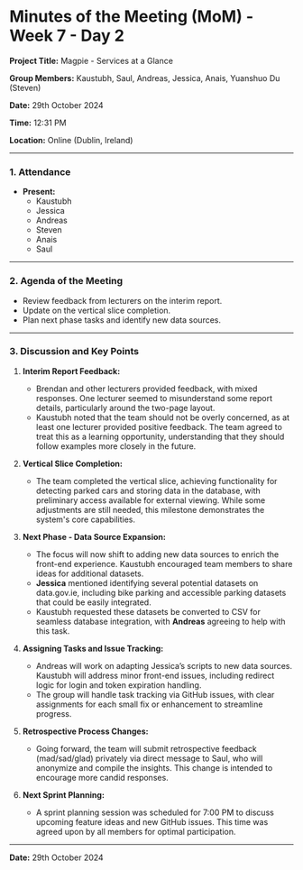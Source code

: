 # Minutes of the Meeting (MoM) - Week 7 - Day 2

**Project Title:** Magpie - Services at a Glance

**Group Members:** Kaustubh, Saul, Andreas, Jessica, Anais, Yuanshuo Du (Steven)

**Date:** 29th October 2024

**Time:** 12:31 PM

**Location:** Online (Dublin, Ireland)

---

### **1. Attendance**

- **Present:**
  - Kaustubh
  - Jessica
  - Andreas
  - Steven
  - Anais
  - Saul

---

### **2. Agenda of the Meeting**

- Review feedback from lecturers on the interim report.
- Update on the vertical slice completion.
- Plan next phase tasks and identify new data sources.

---

### **3. Discussion and Key Points**

1. **Interim Report Feedback:**
   - Brendan and other lecturers provided feedback, with mixed responses. One lecturer seemed to misunderstand some report details, particularly around the two-page layout.
   - Kaustubh noted that the team should not be overly concerned, as at least one lecturer provided positive feedback. The team agreed to treat this as a learning opportunity, understanding that they should follow examples more closely in the future.

2. **Vertical Slice Completion:**
   - The team completed the vertical slice, achieving functionality for detecting parked cars and storing data in the database, with preliminary access available for external viewing. While some adjustments are still needed, this milestone demonstrates the system's core capabilities.

3. **Next Phase - Data Source Expansion:**
   - The focus will now shift to adding new data sources to enrich the front-end experience. Kaustubh encouraged team members to share ideas for additional datasets.
   - **Jessica** mentioned identifying several potential datasets on data.gov.ie, including bike parking and accessible parking datasets that could be easily integrated.
   - Kaustubh requested these datasets be converted to CSV for seamless database integration, with **Andreas** agreeing to help with this task.

4. **Assigning Tasks and Issue Tracking:**
   - Andreas will work on adapting Jessica’s scripts to new data sources. Kaustubh will address minor front-end issues, including redirect logic for login and token expiration handling.
   - The group will handle task tracking via GitHub issues, with clear assignments for each small fix or enhancement to streamline progress.

5. **Retrospective Process Changes:**
   - Going forward, the team will submit retrospective feedback (mad/sad/glad) privately via direct message to Saul, who will anonymize and compile the insights. This change is intended to encourage more candid responses.

6. **Next Sprint Planning:**
   - A sprint planning session was scheduled for 7:00 PM to discuss upcoming feature ideas and new GitHub issues. This time was agreed upon by all members for optimal participation.

---

**Date:** 29th October 2024
